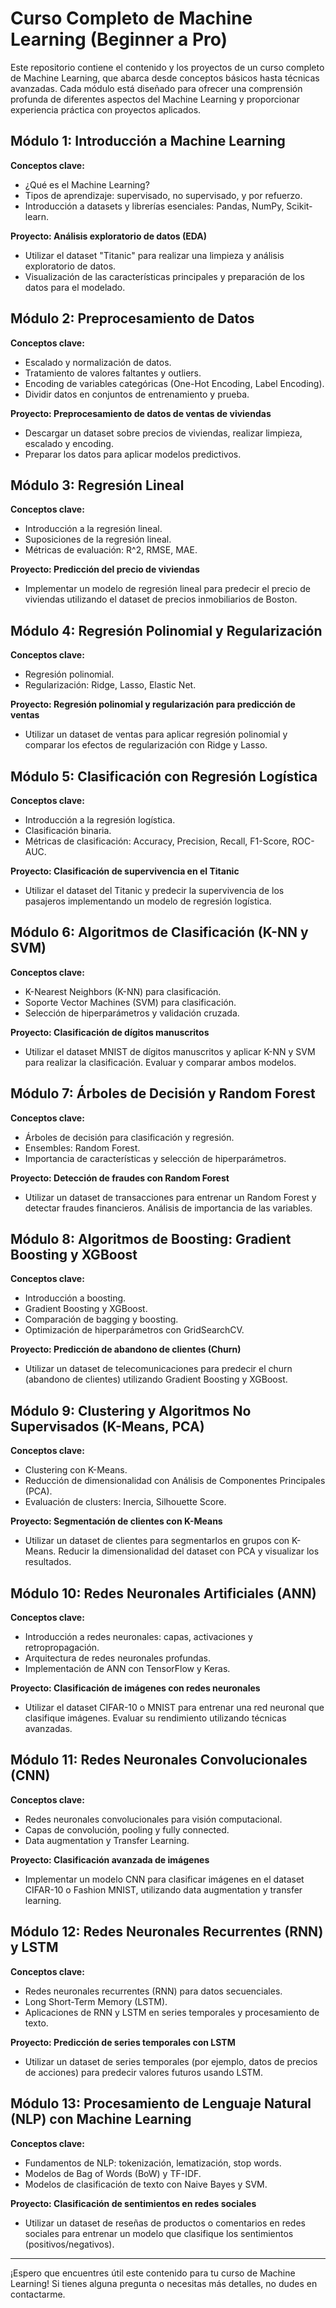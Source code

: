 # Curso Completo de Machine Learning (Beginner a Pro)

Este repositorio contiene el contenido y los proyectos de un curso completo de Machine Learning, que abarca desde conceptos básicos hasta técnicas avanzadas. Cada módulo está diseñado para ofrecer una comprensión profunda de diferentes aspectos del Machine Learning y proporcionar experiencia práctica con proyectos aplicados.

## Módulo 1: Introducción a Machine Learning
**Conceptos clave:**
- ¿Qué es el Machine Learning?
- Tipos de aprendizaje: supervisado, no supervisado, y por refuerzo.
- Introducción a datasets y librerías esenciales: Pandas, NumPy, Scikit-learn.

**Proyecto: Análisis exploratorio de datos (EDA)**
- Utilizar el dataset "Titanic" para realizar una limpieza y análisis exploratorio de datos.
- Visualización de las características principales y preparación de los datos para el modelado.

## Módulo 2: Preprocesamiento de Datos
**Conceptos clave:**
- Escalado y normalización de datos.
- Tratamiento de valores faltantes y outliers.
- Encoding de variables categóricas (One-Hot Encoding, Label Encoding).
- Dividir datos en conjuntos de entrenamiento y prueba.

**Proyecto: Preprocesamiento de datos de ventas de viviendas**
- Descargar un dataset sobre precios de viviendas, realizar limpieza, escalado y encoding.
- Preparar los datos para aplicar modelos predictivos.

## Módulo 3: Regresión Lineal
**Conceptos clave:**
- Introducción a la regresión lineal.
- Suposiciones de la regresión lineal.
- Métricas de evaluación: R^2, RMSE, MAE.

**Proyecto: Predicción del precio de viviendas**
- Implementar un modelo de regresión lineal para predecir el precio de viviendas utilizando el dataset de precios inmobiliarios de Boston.

## Módulo 4: Regresión Polinomial y Regularización
**Conceptos clave:**
- Regresión polinomial.
- Regularización: Ridge, Lasso, Elastic Net.

**Proyecto: Regresión polinomial y regularización para predicción de ventas**
- Utilizar un dataset de ventas para aplicar regresión polinomial y comparar los efectos de regularización con Ridge y Lasso.

## Módulo 5: Clasificación con Regresión Logística
**Conceptos clave:**
- Introducción a la regresión logística.
- Clasificación binaria.
- Métricas de clasificación: Accuracy, Precision, Recall, F1-Score, ROC-AUC.

**Proyecto: Clasificación de supervivencia en el Titanic**
- Utilizar el dataset del Titanic y predecir la supervivencia de los pasajeros implementando un modelo de regresión logística.

## Módulo 6: Algoritmos de Clasificación (K-NN y SVM)
**Conceptos clave:**
- K-Nearest Neighbors (K-NN) para clasificación.
- Soporte Vector Machines (SVM) para clasificación.
- Selección de hiperparámetros y validación cruzada.

**Proyecto: Clasificación de dígitos manuscritos**
- Utilizar el dataset MNIST de dígitos manuscritos y aplicar K-NN y SVM para realizar la clasificación. Evaluar y comparar ambos modelos.

## Módulo 7: Árboles de Decisión y Random Forest
**Conceptos clave:**
- Árboles de decisión para clasificación y regresión.
- Ensembles: Random Forest.
- Importancia de características y selección de hiperparámetros.

**Proyecto: Detección de fraudes con Random Forest**
- Utilizar un dataset de transacciones para entrenar un Random Forest y detectar fraudes financieros. Análisis de importancia de las variables.

## Módulo 8: Algoritmos de Boosting: Gradient Boosting y XGBoost
**Conceptos clave:**
- Introducción a boosting.
- Gradient Boosting y XGBoost.
- Comparación de bagging y boosting.
- Optimización de hiperparámetros con GridSearchCV.

**Proyecto: Predicción de abandono de clientes (Churn)**
- Utilizar un dataset de telecomunicaciones para predecir el churn (abandono de clientes) utilizando Gradient Boosting y XGBoost.

## Módulo 9: Clustering y Algoritmos No Supervisados (K-Means, PCA)
**Conceptos clave:**
- Clustering con K-Means.
- Reducción de dimensionalidad con Análisis de Componentes Principales (PCA).
- Evaluación de clusters: Inercia, Silhouette Score.

**Proyecto: Segmentación de clientes con K-Means**
- Utilizar un dataset de clientes para segmentarlos en grupos con K-Means. Reducir la dimensionalidad del dataset con PCA y visualizar los resultados.

## Módulo 10: Redes Neuronales Artificiales (ANN)
**Conceptos clave:**
- Introducción a redes neuronales: capas, activaciones y retropropagación.
- Arquitectura de redes neuronales profundas.
- Implementación de ANN con TensorFlow y Keras.

**Proyecto: Clasificación de imágenes con redes neuronales**
- Utilizar el dataset CIFAR-10 o MNIST para entrenar una red neuronal que clasifique imágenes. Evaluar su rendimiento utilizando técnicas avanzadas.

## Módulo 11: Redes Neuronales Convolucionales (CNN)
**Conceptos clave:**
- Redes neuronales convolucionales para visión computacional.
- Capas de convolución, pooling y fully connected.
- Data augmentation y Transfer Learning.

**Proyecto: Clasificación avanzada de imágenes**
- Implementar un modelo CNN para clasificar imágenes en el dataset CIFAR-10 o Fashion MNIST, utilizando data augmentation y transfer learning.

## Módulo 12: Redes Neuronales Recurrentes (RNN) y LSTM
**Conceptos clave:**
- Redes neuronales recurrentes (RNN) para datos secuenciales.
- Long Short-Term Memory (LSTM).
- Aplicaciones de RNN y LSTM en series temporales y procesamiento de texto.

**Proyecto: Predicción de series temporales con LSTM**
- Utilizar un dataset de series temporales (por ejemplo, datos de precios de acciones) para predecir valores futuros usando LSTM.

## Módulo 13: Procesamiento de Lenguaje Natural (NLP) con Machine Learning
**Conceptos clave:**
- Fundamentos de NLP: tokenización, lematización, stop words.
- Modelos de Bag of Words (BoW) y TF-IDF.
- Modelos de clasificación de texto con Naive Bayes y SVM.

**Proyecto: Clasificación de sentimientos en redes sociales**
- Utilizar un dataset de reseñas de productos o comentarios en redes sociales para entrenar un modelo que clasifique los sentimientos (positivos/negativos).

---

¡Espero que encuentres útil este contenido para tu curso de Machine Learning! Si tienes alguna pregunta o necesitas más detalles, no dudes en contactarme.
